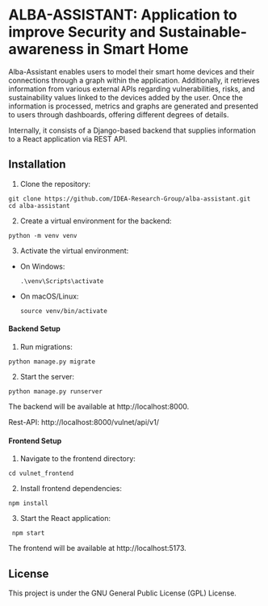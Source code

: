 # ALBA-ASSISTANT: Application to improve Security and Sustainable-awareness in Smart Home


Alba-Assistant enables users to model their smart home devices and their connections through a graph within the application. Additionally, it retrieves information from various external APIs regarding vulnerabilities, risks, and sustainability values linked to the devices added by the user. Once the information is processed, metrics and graphs are generated and presented to users through dashboards, offering different degrees of details. 

Internally, it consists of a Django-based backend that supplies information to a React application via REST API.

## Installation
1. Clone the repository:
 ```
git clone https://github.com/IDEA-Research-Group/alba-assistant.git
cd alba-assistant
 ```
2. Create a virtual environment for the backend:
 ```
python -m venv venv
 ```
3. Activate the virtual environment:

- On Windows:

  ```
  .\venv\Scripts\activate
  ```

- On macOS/Linux:

  ```
  source venv/bin/activate
  ```
#### Backend Setup

1. Run migrations:
  ```
 python manage.py migrate
 ```
2. Start the server:
  ```
 python manage.py runserver
 ```
The backend will be available at http://localhost:8000.

Rest-API: http://localhost:8000/vulnet/api/v1/

#### Frontend Setup

1. Navigate to the frontend directory:
  ```
  cd vulnet_frontend
  ```
2. Install frontend dependencies:
  ```
  npm install
  ```
3. Start the React application:
  ```
   npm start
  ```

The frontend will be available at  http://localhost:5173.


## License

This project is under the GNU General Public License (GPL) License.

